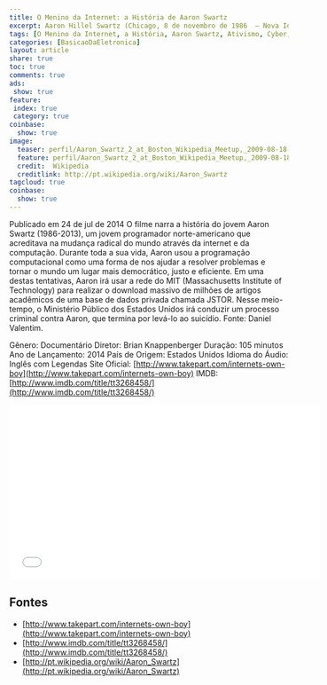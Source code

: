 ```yaml
---
title: O Menino da Internet: a História de Aaron Swartz
excerpt: Aaron Hillel Swartz (Chicago, 8 de novembro de 1986  – Nova Iorque, 11 de janeiro de 2013) 1 foi um programador americano, escritor, organizador político e ativista na Internet. Swartz é co-autor da especificação RSS. Foi um dos fundadores do Reddit2 e da organização ativista online Demand Progress. Era também membro do Centro Experimental de Ética da Universidade Harvard......
tags: [O Menino da Internet, a História, Aaron Swartz, Ativismo, Cyber, Cyber Ativismo, Cyber Cultura, Internet, Genios, ]
categories: [BasicaoDaEletronica]
layout: article
share: true
toc: true
comments: true
ads:
 show: true
feature:
 index: true
 category: true
coinbase:
  show: true
image:
  teaser: perfil/Aaron_Swartz_2_at_Boston_Wikipedia_Meetup,_2009-08-18-405x270.jpg
  feature: perfil/Aaron_Swartz_2_at_Boston_Wikipedia_Meetup,_2009-08-18-1200x800.jpg
  credit:  Wikipedia
  creditlink: http://pt.wikipedia.org/wiki/Aaron_Swartz
tagcloud: true
coinbase:
  show: true
---
```

Publicado em 24 de jul de 2014
O filme narra a história do jovem Aaron Swartz (1986-2013), um jovem programador norte-americano que acreditava na mudança radical do mundo através da internet e da computação. Durante toda a sua vida, Aaron usou a programação computacional como uma forma de nos ajudar a resolver problemas e tornar o mundo um lugar mais democrático, justo e eficiente. Em uma destas tentativas, Aaron irá usar a rede do MIT (Massachusetts Institute of Technology) para realizar o download massivo de milhões de artigos acadêmicos de uma base de dados privada chamada JSTOR. Nesse meio-tempo, o Ministério Público dos Estados Unidos irá conduzir um processo criminal contra Aaron, que termina por levá-lo ao suicídio. Fonte: Daniel Valentim.

Gênero: Documentário
Diretor: Brian Knappenberger
Duração: 105 minutos
Ano de Lançamento: 2014
País de Origem: Estados Unidos
Idioma do Áudio: Inglês com Legendas
Site Oficial: [http://www.takepart.com/internets-own-boy](http://www.takepart.com/internets-own-boy)
IMDB: [http://www.imdb.com/title/tt3268458/](http://www.imdb.com/title/tt3268458/)

<iframe width="560" height="315" src="//www.youtube.com/embed/2uj1EeiuK5U" frameborder="0" allowfullscreen></iframe>

## Fontes

 * [http://www.takepart.com/internets-own-boy](http://www.takepart.com/internets-own-boy)
 * [http://www.imdb.com/title/tt3268458/](http://www.imdb.com/title/tt3268458/)
 * [http://pt.wikipedia.org/wiki/Aaron_Swartz](http://pt.wikipedia.org/wiki/Aaron_Swartz)